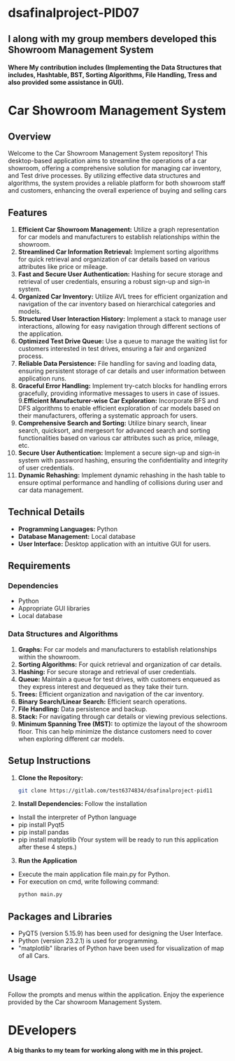 # dsafinalproject-PID07

## I along with my group members developed this Showroom Management System
#### Where My contribution includes (Implementing the Data Structures that includes, Hashtable, BST, Sorting Algorithms, File Handling, Tress and also provided some assistance in GUI).

# Car Showroom Management System

## Overview

Welcome to the Car Showroom Management System repository! This desktop-based application aims to streamline the operations of a car showroom, offering a comprehensive solution for managing car inventory, and Test drive processes. By utilizing effective data structures and algorithms, the system provides a reliable platform for both showroom staff and customers, enhancing the overall experience of buying and selling cars

## Features
1. **Efficient Car Showroom Management:** Utilize a graph representation for car models and manufacturers to establish relationships within the showroom.
2. **Streamlined Car Information Retrieval:** Implement sorting algorithms for quick retrieval and organization of car details based on various attributes like price or mileage.
3. **Fast and Secure User Authentication:** Hashing for secure storage and retrieval of user credentials, ensuring a robust sign-up and sign-in system.
4. **Organized Car Inventory:** Utilize AVL trees for efficient organization and navigation of the car inventory based on hierarchical categories and models.
5. **Structured User Interaction History:** Implement a stack to manage user interactions, allowing for easy navigation through different sections of the application.
6. **Optimized Test Drive Queue:** Use a queue to manage the waiting list for customers interested in test drives, ensuring a fair and organized process.
7. **Reliable Data Persistence:** File handling for saving and loading data, ensuring persistent storage of car details and user information between application runs.
8. **Graceful Error Handling:** Implement try-catch blocks for handling errors gracefully, providing informative messages to users in case of issues.
9.**Efficient Manufacturer-wise Car Exploration:** Incorporate BFS and DFS algorithms to enable efficient exploration of car models based on their manufacturers, offering a systematic approach for users.
10. **Comprehensive Search and Sorting:** Utilize binary search, linear search, quicksort, and mergesort for advanced search and sorting functionalities based on various car attributes such as price, mileage, etc.
11. **Secure User Authentication:** Implement a secure sign-up and sign-in system with password hashing, ensuring the confidentiality and integrity of user credentials.
13. **Dynamic Rehashing:** Implement dynamic rehashing in the hash table to ensure optimal performance and handling of collisions during user and car data management.

## Technical Details
- **Programming Languages:** Python
- **Database Management:** Local database 
- **User Interface:** Desktop application with an intuitive GUI for users.

## Requirements
### Dependencies
- Python
- Appropriate GUI libraries
- Local database

### Data Structures and Algorithms
1. **Graphs:** For car models and manufacturers to establish relationships within the showroom.
2. **Sorting Algorithms:** For quick retrieval and organization of car details.
3. **Hashing:** For secure storage and retrieval of user credentials.
4. **Queue:**  Maintain a queue for test drives, with customers enqueued as they express interest and dequeued as they take their turn.
5. **Trees:** Efficient organization and navigation of the car inventory.
6. **Binary Search/Linear Search:** Efficient search operations.
7. **File Handling:** Data persistence and backup.
8. **Stack:** For navigating through car details or viewing previous selections.
9. **Minimum Spanning Tree (MST):** to optimize the layout of the showroom floor. This can help minimize the distance customers need to cover when exploring different car models.


## Setup Instructions
1. **Clone the Repository:**
   ```bash
   git clone https://gitlab.com/test6374834/dsafinalproject-pid11

2. **Install Dependencies:**
Follow the installation  
- Install the interpreter of Python language
- pip install Pyqt5
- pip install pandas
- pip install matplotlib 
(Your system  will be ready to run this application after these 4 steps.)

3. **Run the Application**
- Execute the main application file main.py for Python.
- For execution on cmd, write following command:
  ```bash
  python main.py

## Packages and Libraries
- PyQT5 (version 5.15.9) has been used for designing the User Interface.
- Python (version 23.2.1) is used for programming.
- "matplotlib" libraries of Python have been used for visualization of map of all Cars.

## Usage
Follow the prompts and menus within the application.
Enjoy the experience provided by the Car showroom Management System.

# DEvelopers

#### A big thanks to my team for working along with me in this project.

